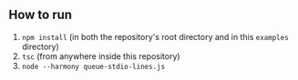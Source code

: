## How to run

1. `npm install` (in both the repository's root directory and in this `examples` directory)
2. `tsc` (from anywhere inside this repository)
3. `node --harmony queue-stdio-lines.js`
